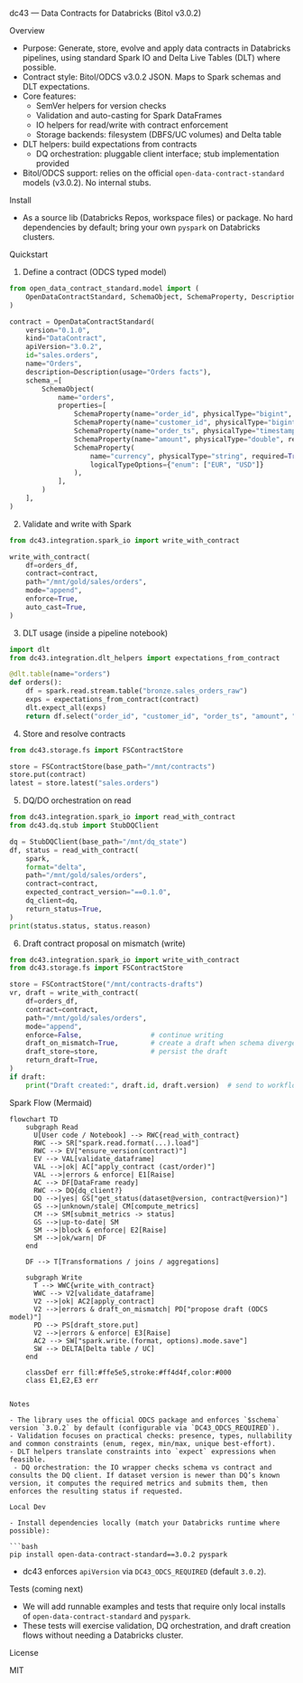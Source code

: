 dc43 — Data Contracts for Databricks (Bitol v3.0.2)

Overview

- Purpose: Generate, store, evolve and apply data contracts in Databricks pipelines, using standard Spark IO and Delta Live Tables (DLT) where possible.
- Contract style: Bitol/ODCS v3.0.2 JSON. Maps to Spark schemas and DLT expectations.
- Core features:
  - SemVer helpers for version checks
  - Validation and auto-casting for Spark DataFrames
  - IO helpers for read/write with contract enforcement
  - Storage backends: filesystem (DBFS/UC volumes) and Delta table
- DLT helpers: build expectations from contracts
  - DQ orchestration: pluggable client interface; stub implementation provided
- Bitol/ODCS support: relies on the official `open-data-contract-standard` models (v3.0.2). No internal stubs.

Install

- As a source lib (Databricks Repos, workspace files) or package. No hard dependencies by default; bring your own `pyspark` on Databricks clusters.

Quickstart

1) Define a contract (ODCS typed model)

```python
from open_data_contract_standard.model import (
    OpenDataContractStandard, SchemaObject, SchemaProperty, Description
)

contract = OpenDataContractStandard(
    version="0.1.0",
    kind="DataContract",
    apiVersion="3.0.2",
    id="sales.orders",
    name="Orders",
    description=Description(usage="Orders facts"),
    schema_=[
        SchemaObject(
            name="orders",
            properties=[
                SchemaProperty(name="order_id", physicalType="bigint", required=True, unique=True),
                SchemaProperty(name="customer_id", physicalType="bigint", required=True),
                SchemaProperty(name="order_ts", physicalType="timestamp", required=True),
                SchemaProperty(name="amount", physicalType="double", required=True),
                SchemaProperty(
                    name="currency", physicalType="string", required=True,
                    logicalTypeOptions={"enum": ["EUR", "USD"]}
                ),
            ],
        )
    ],
)
```

2) Validate and write with Spark

```python
from dc43.integration.spark_io import write_with_contract

write_with_contract(
    df=orders_df,
    contract=contract,
    path="/mnt/gold/sales/orders",
    mode="append",
    enforce=True,
    auto_cast=True,
)
```

3) DLT usage (inside a pipeline notebook)

```python
import dlt
from dc43.integration.dlt_helpers import expectations_from_contract

@dlt.table(name="orders")
def orders():
    df = spark.read.stream.table("bronze.sales_orders_raw")
    exps = expectations_from_contract(contract)
    dlt.expect_all(exps)
    return df.select("order_id", "customer_id", "order_ts", "amount", "currency")
```

4) Store and resolve contracts

```python
from dc43.storage.fs import FSContractStore

store = FSContractStore(base_path="/mnt/contracts")
store.put(contract)
latest = store.latest("sales.orders")
```

5) DQ/DO orchestration on read

```python
from dc43.integration.spark_io import read_with_contract
from dc43.dq.stub import StubDQClient

dq = StubDQClient(base_path="/mnt/dq_state")
df, status = read_with_contract(
    spark,
    format="delta",
    path="/mnt/gold/sales/orders",
    contract=contract,
    expected_contract_version="==0.1.0",
    dq_client=dq,
    return_status=True,
)
print(status.status, status.reason)
```

6) Draft contract proposal on mismatch (write)

```python
from dc43.integration.spark_io import write_with_contract
from dc43.storage.fs import FSContractStore

store = FSContractStore("/mnt/contracts-drafts")
vr, draft = write_with_contract(
    df=orders_df,
    contract=contract,
    path="/mnt/gold/sales/orders",
    mode="append",
    enforce=False,                 # continue writing
    draft_on_mismatch=True,        # create a draft when schema diverges
    draft_store=store,             # persist the draft
    return_draft=True,
)
if draft:
    print("Draft created:", draft.id, draft.version)  # send to workflow
```

Spark Flow (Mermaid)

```mermaid
flowchart TD
    subgraph Read
      U[User code / Notebook] --> RWC{read_with_contract}
      RWC --> SR["spark.read.format(...).load"]
      RWC --> EV["ensure_version(contract)"]
      EV --> VAL[validate_dataframe]
      VAL -->|ok| AC["apply_contract (cast/order)"]
      VAL -->|errors & enforce| E1[Raise]
      AC --> DF[DataFrame ready]
      RWC --> DQ{dq_client?}
      DQ -->|yes| GS["get_status(dataset@version, contract@version)"]
      GS -->|unknown/stale| CM[compute_metrics]
      CM --> SM[submit_metrics -> status]
      GS -->|up-to-date| SM
      SM -->|block & enforce| E2[Raise]
      SM -->|ok/warn| DF
    end

    DF --> T[Transformations / joins / aggregations]

    subgraph Write
      T --> WWC{write_with_contract}
      WWC --> V2[validate_dataframe]
      V2 -->|ok| AC2[apply_contract]
      V2 -->|errors & draft_on_mismatch| PD["propose draft (ODCS model)"]
      PD --> PS[draft_store.put]
      V2 -->|errors & enforce| E3[Raise]
      AC2 --> SW["spark.write.(format, options).mode.save"]
      SW --> DELTA[Delta table / UC]
    end

    classDef err fill:#ffe5e5,stroke:#ff4d4f,color:#000
    class E1,E2,E3 err
```

```

Notes

- The library uses the official ODCS package and enforces `$schema` version `3.0.2` by default (configurable via `DC43_ODCS_REQUIRED`).
- Validation focuses on practical checks: presence, types, nullability and common constraints (enum, regex, min/max, unique best-effort).
- DLT helpers translate constraints into `expect` expressions when feasible.
 - DQ orchestration: the IO wrapper checks schema vs contract and consults the DQ client. If dataset version is newer than DQ’s known version, it computes the required metrics and submits them, then enforces the resulting status if requested.

Local Dev

- Install dependencies locally (match your Databricks runtime where possible):

```bash
pip install open-data-contract-standard==3.0.2 pyspark
```

- dc43 enforces `apiVersion` via `DC43_ODCS_REQUIRED` (default `3.0.2`).

Tests (coming next)

- We will add runnable examples and tests that require only local installs of `open-data-contract-standard` and `pyspark`.
- These tests will exercise validation, DQ orchestration, and draft creation flows without needing a Databricks cluster.

License

MIT

